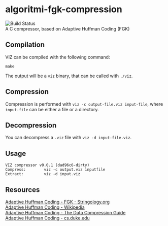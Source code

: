 # algoritmi-fgk-compression
![Build Status](https://jenkins.mastodonti.co/job/dvitali-algoritmi-fgk-compression/badge/icon)  
A C compressor, based on Adaptive Huffman Coding (FGK)

## Compilation
VIZ can be compiled with the following command:  
```
make
```
The output will be a `viz` binary, that can be called with `./viz`.

## Compression
Compression is performed with `viz -c output-file.viz input-file`, where `input-file` can be either a file or a directory.

## Decompression
You can decompress a `.viz` file with `viz -d input-file.viz`.


## Usage
```
VIZ compressor v0.0.1 (dad96c6-dirty)
Compress:        viz -c output.viz inputfile
Extract:         viz -d input.viz
```
## Resources
[Adaptive Huffman Coding - FGK - Stringology.org](http://www.stringology.org/DataCompression/fgk/index_en.html)  
[Adaptive Huffman Coding - Wikipedia](https://en.wikipedia.org/wiki/Adaptive_Huffman_coding)  
[Adaptive Huffman Coding - The Data Compression Guide](https://sites.google.com/site/datacompressionguide/fgk)  
[Adaptive Huffman Coding - cs.duke.edu](https://www.cs.duke.edu/csed/curious/compression/adaptivehuff.html)